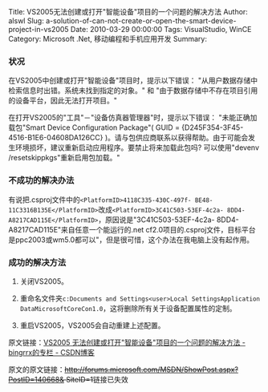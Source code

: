 Title: VS2005无法创建或打开"智能设备"项目的一个问题的解决方法
Author: alswl
Slug: a-solution-of-can-not-create-or-open-the-smart-device-project-in-vs2005
Date: 2010-03-29 00:00:00
Tags: VisualStudio, WinCE
Category: Microsoft .Net, 移动编程和手机应用开发
Summary: 

### 状况

在VS2005中创建或打开"智能设备"项目时，提示以下错误： "从用户数据存储中检索信息时出错。系统未找到指定的对象。" 和
"由于数据存储中不存在项目引用的设备平台，因此无法打开项目。"

在打开VS2005的"工具"－"设备仿真器管理器"时，提示以下错误： "未能正确加载包"Smart Device Configuration
Package"( GUID = {D245F354-3F45-4516-B1E6-04608DA126CC}
)。请与包供应商联系以获得帮助。由于可能会发生环境损坏，建议重新启动应用程序。要禁止将来加载此包吗? 可以使用"devenv
/resetskippkgs"重新启用包加载。"

### 不成功的解决办法

有说把.csproj文件中的`<PlatformID>4118C335-430C-497f-
BE48-11C3316B135E</PlatformID>`改成`<PlatformID>3C41C503-53EF-4c2a-
8DD4-A8217CAD115E</PlatformID>`，原因说是"3C41C503-53EF-4c2a-
8DD4-A8217CAD115E"来自任意一个能运行的.net
cf2.0项目的.csproj文件，目标平台是ppc2003或wm5.0都可以"，但是很可惜，这个办法在我电脑上没有起作用。

### 成功的解决方法

1. 关闭VS2005。

2. 重命名文件夹`c:Documents and Settings<user>Local SettingsApplication
DataMicrosoftCoreCon1.0`，这将删除所有关于设备配置属性的定制。

3. 重启VS2005，VS2005会自动重建上述配置。

原文链接：[VS2005 无法创建或打开"智能设备"项目的一个问题的解决方法 - bingrrx的专栏 -
CSDN博客](http://blog.csdn.net/bingrrx/archive/2008/07/10/2634481.aspx)

原文的原文链接：<del>http://forums.microsoft.com/MSDN/ShowPost.aspx?PostID=140668&
SiteID=1</del>链接已失效

